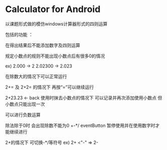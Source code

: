 # Calculator for Android 
以课题形式做的模仿windows计算器形式的四则运算  

包括的功能 ： 

在得出结果后不能添加数字及四则运算

规定小数点的规则不能出现小数点后有很多0的情况 

ex) 2.000 -> 2 2.02300 -> 2.023 

在除数大的情况下可以正常运行


2+= 及 2+2= 的情况下 再按“=”可以继续运行

2+23.23 <- back 使用时抹去小数点的情况下 可以记录并再次添加使用小数点 但小数点只能出现一次

可以进行负数运算 

除法除于0时 会出现除数不能为0 +-*/ eventButton 暂停使用并在使用数字时才能继续进行

2+的情况下 可切换-*/等符号 ex) 2+ <"-"   =>  2-

